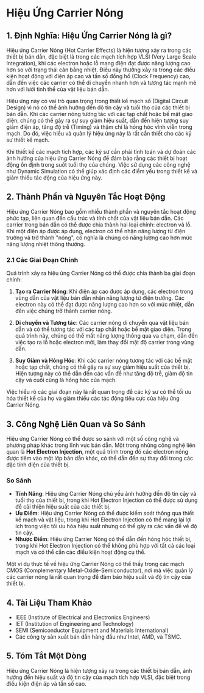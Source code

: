 # Hiệu Ứng Carrier Nóng

## 1. Định Nghĩa: Hiệu Ứng Carrier Nóng là gì?
Hiệu ứng Carrier Nóng (Hot Carrier Effects) là hiện tượng xảy ra trong các thiết bị bán dẫn, đặc biệt là trong các mạch tích hợp VLSI (Very Large Scale Integration), khi các electron hoặc lỗ mang điện đạt được năng lượng cao hơn so với trạng thái cân bằng nhiệt. Điều này thường xảy ra trong các điều kiện hoạt động với điện áp cao và tần số đồng hồ (Clock Frequency) cao, dẫn đến việc các carrier có thể di chuyển nhanh hơn và tương tác mạnh mẽ hơn với lưới tinh thể của vật liệu bán dẫn.

Hiệu ứng này có vai trò quan trọng trong thiết kế mạch số (Digital Circuit Design) vì nó có thể ảnh hưởng đến độ tin cậy và tuổi thọ của các thiết bị bán dẫn. Khi các carrier nóng tương tác với các tạp chất hoặc bề mặt giao diện, chúng có thể gây ra sự suy giảm hiệu suất, dẫn đến hiện tượng suy giảm điện áp, tăng độ trễ (Timing) và thậm chí là hỏng hóc vĩnh viễn trong mạch. Do đó, việc hiểu và quản lý hiệu ứng này là rất cần thiết cho các kỹ sư thiết kế mạch.

Khi thiết kế các mạch tích hợp, các kỹ sư cần phải tính toán và dự đoán các ảnh hưởng của hiệu ứng Carrier Nóng để đảm bảo rằng các thiết bị hoạt động ổn định trong suốt tuổi thọ của chúng. Việc sử dụng các công nghệ như Dynamic Simulation có thể giúp xác định các điểm yếu trong thiết kế và giảm thiểu tác động của hiệu ứng này.

## 2. Thành Phần và Nguyên Tắc Hoạt Động
Hiệu ứng Carrier Nóng bao gồm nhiều thành phần và nguyên tắc hoạt động phức tạp, liên quan đến cấu trúc và tính chất của vật liệu bán dẫn. Các carrier trong bán dẫn có thể được chia thành hai loại chính: electron và lỗ. Khi một điện áp được áp dụng, electron có thể nhận năng lượng từ điện trường và trở thành "nóng", có nghĩa là chúng có năng lượng cao hơn mức năng lượng nhiệt thông thường.

### 2.1 Các Giai Đoạn Chính
Quá trình xảy ra hiệu ứng Carrier Nóng có thể được chia thành ba giai đoạn chính:

1. **Tạo ra Carrier Nóng**: Khi điện áp cao được áp dụng, các electron trong vùng dẫn của vật liệu bán dẫn nhận năng lượng từ điện trường. Các electron này có thể đạt được năng lượng cao hơn so với mức nhiệt, dẫn đến việc chúng trở thành carrier nóng.

2. **Di chuyển và Tương tác**: Các carrier nóng di chuyển qua vật liệu bán dẫn và có thể tương tác với các tạp chất hoặc bề mặt giao diện. Trong quá trình này, chúng có thể mất năng lượng thông qua va chạm, dẫn đến việc tạo ra lỗ hoặc electron mới, làm thay đổi mật độ carrier trong vùng dẫn.

3. **Suy Giảm và Hỏng Hóc**: Khi các carrier nóng tương tác với các bề mặt hoặc tạp chất, chúng có thể gây ra sự suy giảm hiệu suất của thiết bị. Hiện tượng này có thể dẫn đến các vấn đề như tăng độ trễ, giảm độ tin cậy và cuối cùng là hỏng hóc của mạch.

Việc hiểu rõ các giai đoạn này là rất quan trọng để các kỹ sư có thể tối ưu hóa thiết kế của họ và giảm thiểu các tác động tiêu cực của hiệu ứng Carrier Nóng.

## 3. Công Nghệ Liên Quan và So Sánh
Hiệu ứng Carrier Nóng có thể được so sánh với một số công nghệ và phương pháp khác trong lĩnh vực bán dẫn. Một trong những công nghệ liên quan là **Hot Electron Injection**, một quá trình trong đó các electron nóng được tiêm vào một lớp bán dẫn khác, có thể dẫn đến sự thay đổi trong các đặc tính điện của thiết bị.

### So Sánh
- **Tính Năng**: Hiệu ứng Carrier Nóng chủ yếu ảnh hưởng đến độ tin cậy và tuổi thọ của thiết bị, trong khi Hot Electron Injection có thể được sử dụng để cải thiện hiệu suất của các thiết bị.
- **Ưu Điểm**: Hiệu ứng Carrier Nóng có thể được kiểm soát thông qua thiết kế mạch và vật liệu, trong khi Hot Electron Injection có thể mang lại lợi ích trong việc tối ưu hóa hiệu suất nhưng có thể gây ra các vấn đề về độ tin cậy.
- **Nhược Điểm**: Hiệu ứng Carrier Nóng có thể dẫn đến hỏng hóc thiết bị, trong khi Hot Electron Injection có thể không phù hợp với tất cả các loại mạch và có thể cần các điều kiện hoạt động cụ thể.

Một ví dụ thực tế về hiệu ứng Carrier Nóng có thể thấy trong các mạch CMOS (Complementary Metal-Oxide-Semiconductor), nơi mà việc quản lý các carrier nóng là rất quan trọng để đảm bảo hiệu suất và độ tin cậy của thiết bị.

## 4. Tài Liệu Tham Khảo
- IEEE (Institute of Electrical and Electronics Engineers)
- IET (Institution of Engineering and Technology)
- SEMI (Semiconductor Equipment and Materials International)
- Các công ty sản xuất bán dẫn hàng đầu như Intel, AMD, và TSMC.

## 5. Tóm Tắt Một Dòng
Hiệu ứng Carrier Nóng là hiện tượng xảy ra trong các thiết bị bán dẫn, ảnh hưởng đến hiệu suất và độ tin cậy của mạch tích hợp VLSI, đặc biệt trong điều kiện điện áp và tần số cao.